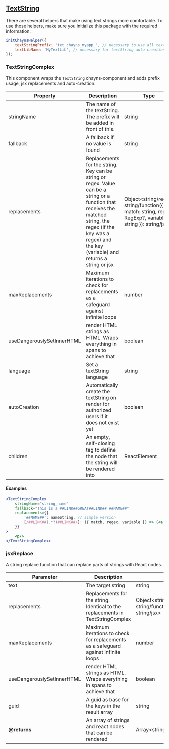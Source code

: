 ## [TextString](TextStringComplex.tsx)
There are several helpers that make using text strings more comfortable.
To use those helpers, make sure you initialize this package with the required information:
```javascript
initChaynsHelper({
    textStringPrefix: 'txt_chayns_myapp_', // necessary to use all textString helpers
    textLibName: 'MyTextLib', // necessary for textString auto creation
});
```
### TextStringComplex
This component wraps the `TextString` chayns-component and adds prefix usage, jsx replacements and auto-creation.

| Property | Description | Type | Default/required |
|------|--------------|-----------|-------------|
|stringName| The name of the textString. The prefix will be added in front of this. | string | required |
|fallback| A fallback if no value is found | string | required |
|replacements| Replacements for the string. Key can be string or regex. Value can be a string or a function that receives the matched string, the regex (if the key was a regex) and the key (variable) and returns a string or jsx | Object<string/regex, string/function({ match: string, regex: RegExp?, variable: string }): string/jsx> | `{}` |
|maxReplacements| Maximum iterations to check for replacements as a safeguard against infinite loops | number | `20` |
|useDangerouslySetInnerHTML| render HTML strings as HTML. Wraps everything in spans to achieve that | boolean | `false` |
|language| Set a textString language | string | `undefined` |
|autoCreation| Automatically create the textString on render for authorized users if it does not exist yet | boolean | `process.env.NODE_ENV === 'production'`|
|children| An empty, self-closing tag to define the node that the string will be rendered into | ReactElement | `<span/>` |

#### Examples
```jsx
<TextStringComplex
    stringName="string_name"
    fallback="This is a ##LINK##GREAT##LINK## ##NAME##"
    replacements={{ 
        '##NAME##': nameString, // simple version
        [/##LINK##(.*?)##LINK##/]: ({ match, regex, variable }) => (<a href="https://google.com">{match.match(regex)[1]}</a>)
    }}
>
    <p/>
</TextStringComplex>
```

### jsxReplace
A string replace function that can replace parts of strings with React nodes.

| Parameter | Description | Type | Default/required |
|------|--------------|-----------|-------------|
|text| The target string | string | required |
|replacements| Replacements for the string. Identical to the replacements in TextStringComplex |Object<string/regex, string/function(...string): string/jsx> | required |
|maxReplacements| Maximum iterations to check for replacements as a safeguard against infinite loops | number | `20` |
|useDangerouslySetInnerHTML| render HTML strings as HTML. Wraps everything in spans to achieve that | boolean | `false` |
|guid | A guid as base for the keys in the result array | string | new Guid |
| **@returns** | An array of strings and react nodes that can be rendered | Array<string/ReactElement> | |


